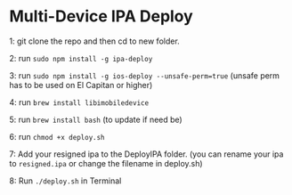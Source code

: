 # Multi-Device IPA Deploy

1: git clone the repo and then cd to new folder.

2: run `sudo npm install -g ipa-deploy`

3: run `sudo npm install -g ios-deploy --unsafe-perm=true` (unsafe perm has to be used on El Capitan or higher)

4: run `brew install libimobiledevice`

5: run `brew install bash` (to update if need be)

6: run `chmod +x deploy.sh`

7: Add your resigned ipa to the DeployIPA folder.
(you can rename your ipa to `resigned.ipa` or change the filename in deploy.sh)

8: Run `./deploy.sh` in Terminal
